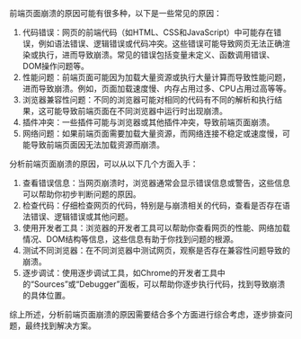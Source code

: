 前端页面崩溃的原因可能有很多种，以下是一些常见的原因：

1. 代码错误：网页的前端代码（如HTML、CSS和JavaScript）中可能存在错误，例如语法错误、逻辑错误或代码冲突。这些错误可能导致网页无法正确渲染或执行，进而导致崩溃。常见的错误包括变量未定义、函数调用错误、DOM操作问题等。
2. 性能问题：前端页面可能因为加载大量资源或执行大量计算而导致性能问题，进而导致崩溃。例如，页面加载速度慢、内存占用过多、CPU占用过高等等。
3. 浏览器兼容性问题：不同的浏览器可能对相同的代码有不同的解析和执行结果，这可能导致前端页面在不同浏览器中运行时出现崩溃。
4. 插件冲突：一些插件可能与浏览器或其他插件冲突，导致前端页面崩溃。
5. 网络问题：如果前端页面需要加载大量资源，而网络连接不稳定或速度慢，可能导致前端页面因无法加载资源而崩溃。

分析前端页面崩溃的原因，可以从以下几个方面入手：

1. 查看错误信息：当网页崩溃时，浏览器通常会显示错误信息或警告，这些信息可以帮助你初步判断问题的原因。
2. 检查代码：仔细检查网页的代码，特别是与崩溃相关的代码，查看是否存在语法错误、逻辑错误或其他问题。
3. 使用开发者工具：浏览器的开发者工具可以帮助你查看网页的性能、网络加载情况、DOM结构等信息，这些信息有助于你找到问题的根源。
4. 测试不同浏览器：在不同浏览器中测试网页，观察是否存在兼容性问题导致的崩溃。
5. 逐步调试：使用逐步调试工具，如Chrome的开发者工具中的“Sources”或“Debugger”面板，可以帮助你逐步执行代码，找到导致崩溃的具体位置。

综上所述，分析前端页面崩溃的原因需要结合多个方面进行综合考虑，逐步排查问题，最终找到解决方案。
